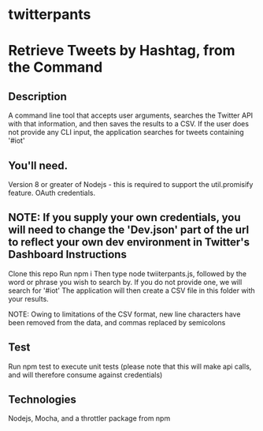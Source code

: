 # twitterpants
Retrieve Tweets by Hashtag, from the Command
================================================

Description
-----------

A command line tool that accepts user arguments, searches the Twitter API with that information, and then saves the results to a CSV. If the user does not provide any CLI input, the application searches for tweets containing '#iot'

You'll need.
------------
Version 8 or greater of Nodejs - this is required to support the util.promisify feature.
OAuth credentials.

NOTE: If you supply your own credentials, you will need to change the 'Dev.json' part of the url to reflect your own dev environment in Twitter's Dashboard
Instructions
------------

Clone this repo
Run npm i
Then type node twiiterpants.js, followed by the word or phrase you wish to search by. If you do not provide one, we will search for '#iot'
The application will then create a CSV file in this folder with your results.

NOTE: Owing to limitations of the CSV format, new line characters have been removed from the data, and commas replaced by semicolons

Test
----

Run npm test to execute unit tests (please note that this will make api calls, and will therefore consume against credentials)

Technologies
------------

Nodejs, Mocha, and a throttler package from npm

